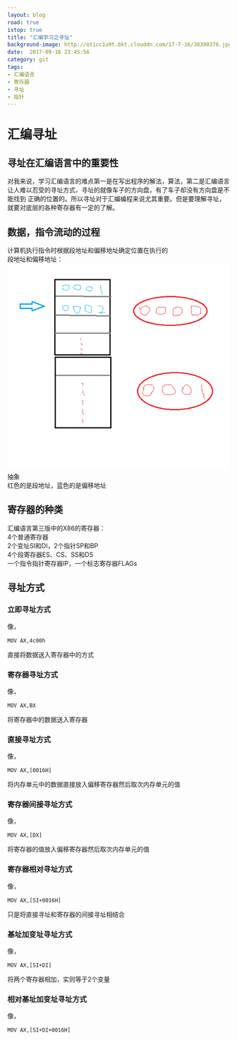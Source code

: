 ```yaml
---
layout: blog
road: true
istop: true
title: "汇编学习之寻址"
background-image: http://ot1cc1u9t.bkt.clouddn.com/17-7-16/38390376.jpg
date:  2017-09-16 23:45:56
category: git
tags:
- 汇编语言
- 寄存器
- 寻址
- 指针
---
```


# 汇编寻址
## 寻址在汇编语言中的重要性
对我来说，学习汇编语言的难点第一是在写出程序的解法，算法，第二是汇编语言让人难以忍受的寻址方式，寻址的就像车子的方向盘，有了车子却没有方向盘是不能找到
正确的位置的。所以寻址对于汇编编程来说尤其重要。但是要理解寻址，就要对底层的各种寄存器有一定的了解。

## 数据，指令流动的过程
计算机执行指令时根据段地址和偏移地址确定位置在执行的  
段地址和偏移地址：  
![汇编](https://github.com/diqiu11/digongzi.github.io/raw/master/style/images/4.PNG)
抽象  
红色的是段地址，蓝色的是偏移地址


## 寄存器的种类
汇编语言第三版中的X86的寄存器：  
4个普通寄存器  
2个变址SI和DI，2个指针SP和BP  
4个段寄存器ES、CS、SS和DS  
一个指令指针寄存器IP，一个标志寄存器FLAGs  

## 寻址方式
### 立即寻址方式
像，
```
MOV AX,4c00h
```
直接将数据送入寄存器中的方式
### 寄存器寻址方式
像，
```
MOV AX,BX
```
将寄存器中的数据送入寄存器
### 直接寻址方式
像，
```
MOV AX,[0016H]
```
将内存单元中的数据直接放入偏移寄存器然后取次内存单元的值
### 寄存器间接寻址方式
像，
```
MOV AX,[DX]
```
将寄存器的值放入偏移寄存器然后取次内存单元的值
### 寄存器相对寻址方式
像，
```
MOV AX,[SI+0016H]
```
只是将直接寻址和寄存器的间接寻址相结合
### 基址加变址寻址方式
像，
```
MOV AX,[SI+DI]
```
将两个寄存器相加，实则等于2个变量
### 相对基址加变址寻址方式
像，
```
MOV AX,[SI+DI+0016H]
```

